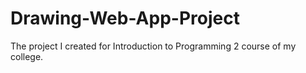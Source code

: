 # Drawing-Web-App-Project
The project I created for Introduction to Programming 2 course of my college.
